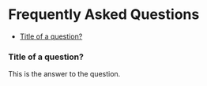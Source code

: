 # Frequently Asked Questions

- [Title of a question?](#title-of-a-question)

### Title of a question?

This is the answer to the question.
